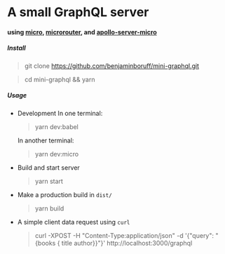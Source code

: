 # A small GraphQL server
#### using [micro](https://github.com/zeit/micro), [microrouter](https://www.npmjs.com/package/microrouter), and [apollo-server-micro](https://www.npmjs.com/package/apollo-server-micro)

##### Install

> git clone https://github.com/benjaminboruff/mini-graphql.git

> cd mini-graphql && yarn

##### Usage

* Development
    In one terminal:
    >yarn dev:babel

    In another terminal:
    >yarn dev:micro

* Build and start server
    >yarn start

* Make a production build in `dist/`
    >yarn build

* A simple client data request using `curl`
    > curl -XPOST -H "Content-Type:application/json"  -d '{"query": "{books { title author}}"}'  http://localhost:3000/graphql